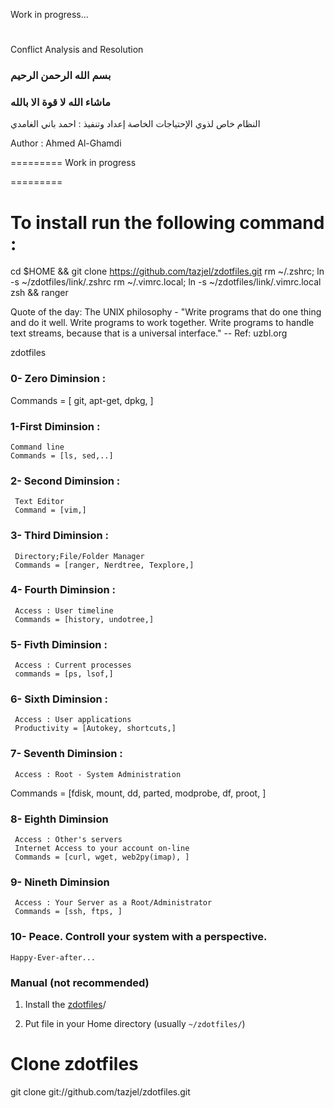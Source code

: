 Work in progress...

#

            
Conflict Analysis and Resolution

### بسم الله الرحمن الرحيم
### ماشاء الله لا قوة الا بالله

النظام خاص لذوي الإحتياجات الخاصة
إعداد وتنفيذ : احمد باني الغامدي

Author : Ahmed Al-Ghamdi

=========
Work in progress

=========

# To install run the following command :

cd $HOME && git clone https://github.com/tazjel/zdotfiles.git
rm ~/.zshrc; ln -s ~/zdotfiles/link/.zshrc
rm ~/.vimrc.local; ln -s ~/zdotfiles/link/.vimrc.local
zsh && ranger


Quote of the day:
The UNIX philosophy - "Write programs that do one thing and do it well. Write programs to work together. Write programs to handle text streams, because that is a universal interface."
-- Ref: uzbl.org

zdotfiles
### 0- Zero Diminsion :
Commands = [ git, apt-get, dpkg, ] 

### 1-First Diminsion :
    Command line
    Commands = [ls, sed,..]

### 2- Second Diminsion :
     Text Editor
     Command = [vim,]


### 3- Third Diminsion :
     Directory;File/Folder Manager
     Commands = [ranger, Nerdtree, Texplore,]

### 4- Fourth Diminsion :
     Access : User timeline
     Commands = [history, undotree,]

### 5- Fivth Diminsion :
     Access : Current processes
     commands = [ps, lsof,]

### 6- Sixth Diminsion :
     Access : User applications
     Productivity = [Autokey, shortcuts,]

### 7- Seventh Diminsion :
     Access : Root - System Administration
    
Commands = [fdisk, mount, dd, parted, modprobe, df, proot, ]

### 8- Eighth Diminsion
     Access : Other's servers
     Internet Access to your account on-line
     Commands = [curl, wget, web2py(imap), ]

### 9- Nineth Diminsion
     Access : Your Server as a Root/Administrator
     Commands = [ssh, ftps, ]

### 10- Peace. Controll your system with a perspective.
    Happy-Ever-after...



### Manual (not recommended)

1. Install the
   [zdotfiles](https://github.com/tazjel/zdotfiles.git)/

2. Put file in your Home directory (usually `~/zdotfiles/`)

# Clone zdotfiles
git clone git://github.com/tazjel/zdotfiles.git

